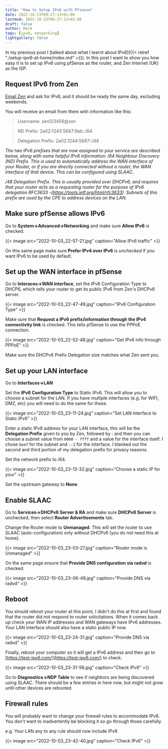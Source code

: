 ```yaml
---
title: "How to Setup IPv6 with Pfsense"
date: 2022-10-23T09:27:13+01:00
lastmod: 2022-10-23T09:27:13+01:00
draft: false
author: Mark
tags: [ipv6, networking]
lightgallery: false
---
```


In my previous post I [talked about what I learnt about IPv6]({{< relref "./setup-ipv6-at-home/index.md" >}}). In this post I want to show you how easy it is to set up IPv6 using pfSense as the router, and Zen Internet (UK) as the ISP.

## Request IPv6 from Zen

[Email Zen](mailto:ipv6@zen.co.uk) and ask for IPv6, and it should be ready the same day, excluding weekends.

You will receive an email from them with information like this:

> Username: zen123456@zen

> ND Prefix: 2a02:1243:5687:9ab::/64

> Delegation Prefix: 2a02:1244:5687::/48
 
*The two IPv6 prefixes that are now assigned to your service are described below, along with some helpful IPv6 information:
/64 Neighbour Discovery (ND) Prefix. This is used to automatically address the WAN interface of your Router, or if you are directly connected without a router, the WAN interface of that device. This can be configured using SLAAC.*

*/48 Delegation Prefix. This is usually provided over DHCPv6, and requires that your router acts as a requesting router for the purpose of IPv6 delegation RFC3633 -(https://tools.ietf.org/html/rfc3633). Subnets of this prefix are used by the CPE to address devices on the LAN.*

## Make sure pfSense allows IPv6

Go to **System->Advanced->Networking** and make sure **Allow IPv6** is checked.

{{< image src="2022-10-03_22-57-21.jpg" caption="Allow IPv6 traffic" >}}

On this same page make sure **Prefer IPv4 over IPv6** is *unchecked* if you want IPv6 to be used by default.

## Set up the WAN interface in pfSense

Go to **Interaces->WAN interface**, set the IPv6 Configuration Type to DHCP6, which tells your router to get its public IPv6 from Zen's DHCPv6 server.

{{< image src="2022-10-03_22-47-49.jpg" caption="IPv6 Configuration Type" >}}

Make sure that **Request a IPv6 prefix/information through the IPv4 connectivity link** is checked. This tells pfSense to use the PPPoE connection.

{{< image src="2022-10-03_22-52-48.jpg" caption="Get IPv6 info through PPPoE" >}}

Make sure the DHCPv6 Prefix Delegation size matches what Zen sent you.

## Set up your LAN interface

Go to **Interfaces->LAN**

Set the **IPv6 Configuration Type** to Static IPv6. This will allow you to choose a subnet for the LAN. If you have multiple interfaces (e.g. for WIFI, DMZ, etc) you will need to do the same for these.

{{< image src="2022-10-03_23-11-24.jpg" caption="Set LAN interface to Static IPv6" >}}

Enter a static IPv6 address for your LAN interface, this will be the **Delegation Prefix** given to you by Zen, followed by : and then you can choose a subnet value from `0000 - ffff` and a value for the interface itself. I chose `beef` for the subnet and `::1` for the interface. I blanked out the second and third portion of my delegation prefix for privacy reasons.

Set the network prefix to /64.

{{< image src="2022-10-03_23-13-32.jpg" caption="Choose a static IP for your" >}}

Set the upstream gateway to **None**.

## Enable SLAAC

Go to **Services->DHCPv6 Server & RA** and make sure **DHCPv6 Server** is unchecked, then select **Router Advertisements** tab.

Change the Router mode to **Unmanaged**. This will set the router to use SLAAC (auto-configuration) only without DHCPv6 (you do not need this at home).

{{< image src="2022-10-03_23-03-27.jpg" caption="Router mode is Unmanaged" >}}

On the same page ensure that **Provide DNS configuration via radvd** is checked.

{{< image src="2022-10-03_23-06-48.jpg" caption="Provide DNS via radvd" >}}

## Reboot

You should reboot your router at this point, I didn't do this at first and found that the router did not respond to router solicitations. When it comes back up check your WAN IP addresses and WAN gateways have IPv6 addresses. Your LAN interface should also have a static public IP now.

{{< image src="2022-10-03_23-24-31.jpg" caption="Provide DNS via radvd" >}}

Finally, reboot your computer so it will get a IPv6 address and then go to [https://test-ipv6.com/](https://test-ipv6.com/) to check.

{{< image src="2022-10-03_23-31-56.jpg" caption="Check IPv6" >}}

Go to **Diagnostics->NDP Table** to see if neighbors are being discovered using SLAAC. There should be a few entries in here now, but might not grow until other devices are rebooted.

## Firewall rules

You will probably want to change your firewall rules to accommodate IPv6. You don't want to inadvertently be blocking it so go through those carefully.

e.g. Your LAN any to any rule should now include IPv6

{{< image src="2022-10-03_23-42-40.jpg" caption="Check IPv6" >}}